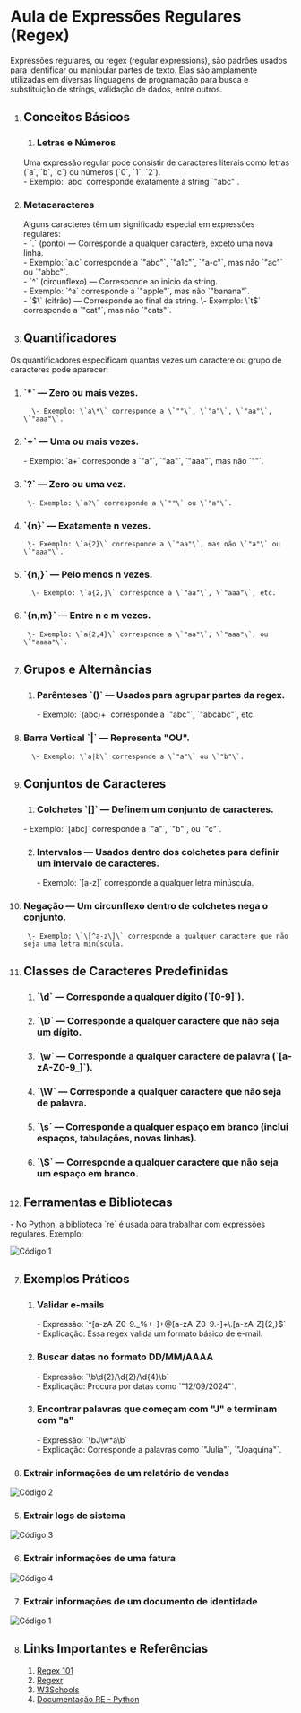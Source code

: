 #  Aula de Expressões Regulares (Regex)

Expressões regulares, ou regex (regular expressions), são padrões usados para identificar ou manipular partes de texto. Elas são amplamente utilizadas em diversas linguagens de programação para busca e substituição de strings, validação de dados, entre outros.

1) ##  Conceitos Básicos

   1) ### Letras e Números  

   Uma expressão regular pode consistir de caracteres literais como letras (\`a\`, \`b\`, \`c\`) ou números (\`0\`, \`1\`, \`2\`).  
   \- Exemplo: \`abc\` corresponde exatamente à string \`"abc"\`.

2) ### Metacaracteres  

   Alguns caracteres têm um significado especial em expressões regulares:  
   \- \`.\` (ponto) — Corresponde a qualquer caractere, exceto uma nova linha.  
 	\- Exemplo: \`a.c\` corresponde a \`"abc"\`, \`"a1c"\`, \`"a-c"\`, mas não \`"ac"\` ou \`"abbc"\`.  
   \- \`^\` (circunflexo) — Corresponde ao início da string.  
 	\- Exemplo: \`^a\` corresponde a \`"apple"\`, mas não \`"banana"\`.  
   \- \`$\` (cifrão) — Corresponde ao final da string.  
 	\- Exemplo: \`t$\` corresponde a \`"cat"\`, mas não \`"cats"\`.

2) ##  Quantificadores

Os quantificadores especificam quantas vezes um caractere ou grupo de caracteres pode aparecer:

1) ### \`\*\` — Zero ou mais vezes.

  		 \- Exemplo: \`a\*\` corresponde a \`""\`, \`"a"\`, \`"aa"\`, \`"aaa"\`.  

### 

2) ### \`+\` — Uma ou mais vezes.

      \- Exemplo: \`a+\` corresponde a \`"a"\`, \`"aa"\`, \`"aaa"\`, mas não \`""\`.

   

3) ### \`?\` — Zero ou uma vez.

   		\- Exemplo: \`a?\` corresponde a \`""\` ou \`"a"\`.

4) ### \`{n}\` — Exatamente n vezes.

   		\- Exemplo: \`a{2}\` corresponde a \`"aa"\`, mas não \`"a"\` ou \`"aaa"\`.  
   

5) ### \`{n,}\` — Pelo menos n vezes.

  		 \- Exemplo: \`a{2,}\` corresponde a \`"aa"\`, \`"aaa"\`, etc.  
   

6) ### \`{n,m}\` — Entre n e m vezes.

   		\- Exemplo: \`a{2,4}\` corresponde a \`"aa"\`, \`"aaa"\`, ou \`"aaaa"\`.

3) ## Grupos e Alternâncias

   1) ### Parênteses \`()\` — Usados para agrupar partes da regex.

  		 \- Exemplo: \`(abc)+\` corresponde a \`"abc"\`, \`"abcabc"\`, etc.  
   

2) ### Barra Vertical \`|\` — Representa "OU".

 		 \- Exemplo: \`a|b\` corresponde a \`"a"\` ou \`"b"\`.

4) ## Conjuntos de Caracteres

   1) ### Colchetes \`\[\]\` — Definem um conjunto de caracteres.

   \- Exemplo: \`\[abc\]\` corresponde a \`"a"\`, \`"b"\`, ou \`"c"\`.

   2) ### Intervalos — Usados dentro dos colchetes para definir um intervalo de caracteres.

  		\- Exemplo: \`\[a-z\]\` corresponde a qualquer letra minúscula.

3) ### Negação — Um circunflexo dentro de colchetes nega o conjunto.

  		\- Exemplo: \`\[^a-z\]\` corresponde a qualquer caractere que não seja uma letra minúscula.

5) ## Classes de Caracteres Predefinidas

   1) ### \`\\d\` — Corresponde a qualquer dígito (\`\[0-9\]\`).

   2) ### \`\\D\` — Corresponde a qualquer caractere que não seja um dígito.

   3) ### \`\\w\` — Corresponde a qualquer caractere de palavra (\`\[a-zA-Z0-9\_\]\`).

   4) ### \`\\W\` — Corresponde a qualquer caractere que não seja de palavra.

   5) ### \`\\s\` — Corresponde a qualquer espaço em branco (inclui espaços, tabulações, novas linhas).

   6) ### \`\\S\` — Corresponde a qualquer caractere que não seja um espaço em branco.

6) ##  Ferramentas e Bibliotecas

\- No Python, a biblioteca \`re\` é usada para trabalhar com expressões regulares. Exemplo:

![Código 1](src/files/img/carbon.png)

7) ## Exemplos Práticos

   1) ### Validar e-mails  

       \- Expressão: \`^\[a-zA-Z0-9.\_%+-\]+@\[a-zA-Z0-9.-\]+\\.\[a-zA-Z\]{2,}$\`  
      \- Explicação: Essa regex valida um formato básico de e-mail.

   2) ### Buscar datas no formato DD/MM/AAAA  

      \- Expressão: \`\\b\\d{2}/\\d{2}/\\d{4}\\b\`  
      \- Explicação: Procura por datas como \`"12/09/2024"\`.

   3) ### Encontrar palavras que começam com "J" e terminam com "a"  

      \- Expressão: \`\\bJ\\w\*a\\b\`  
      \- Explicação: Corresponde a palavras como \`"Julia"\`, \`"Joaquina"\`.

4) ### Extrair informações de um relatório de vendas

![Código 2](src/files/img/carbon1.png)

5) ### Extrair logs de sistema

![Código 3](src/files/img/carbon2.png)

   6) ### Extrair informações de uma fatura

![Código 4](src/files/img/carbon3.png)

### 

7) ### Extrair informações de um documento de identidade

![Código 1](src/files/img/carbon4.png)

## 

8) ## Links Importantes e Referências

   1) [Regex 101](https://regex101.com/)  
   2) [Regexr](https://regexr.com/)  
   3) [W3Schools](https://www.w3schools.com/python/python_regex.asp)  
   4) [Documentação RE \- Python](https://docs.python.org/3/library/re.html)